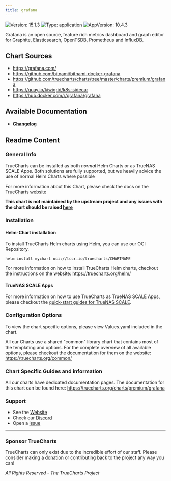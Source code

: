 ```yaml
---
title: grafana
---
```


![Version: 15.1.3](https://img.shields.io/badge/Version-15.1.3-informational?style=flat-square) ![Type: application](https://img.shields.io/badge/Type-application-informational?style=flat-square) ![AppVersion: 10.4.3](https://img.shields.io/badge/AppVersion-10.4.3-informational?style=flat-square)

Grafana is an open source, feature rich metrics dashboard and graph editor for Graphite, Elasticsearch, OpenTSDB, Prometheus and InfluxDB.

## Chart Sources

- https://grafana.com/
- https://github.com/bitnami/bitnami-docker-grafana
- https://github.com/truecharts/charts/tree/master/charts/premium/grafana
- https://quay.io/kiwigrid/k8s-sidecar
- https://hub.docker.com/r/grafana/grafana

## Available Documentation

- [**Changelog**](./changelog)

## Readme Content


### General Info

TrueCharts can be installed as both _normal_ Helm Charts or as TrueNAS SCALE Apps.
Both solutions are fully supported, but we heavily advice the use of normal Helm Charts where possible

For more information about this Chart, please check the docs on the TrueCharts [website](https://truecharts.org/charts/premium/grafana)

**This chart is not maintained by the upstream project and any issues with the chart should be raised [here](https://github.com/truecharts/charts/issues/new/choose)**

### Installation

#### Helm-Chart installation

To install TrueCharts Helm charts using Helm, you can use our OCI Repository.

`helm install mychart oci://tccr.io/truecharts/CHARTNAME`

For more information on how to install TrueCharts Helm charts, checkout the instructions on the website: https://truecharts.org/helm/


#### TrueNAS SCALE Apps

For more information on how to use TrueCharts as TrueNAS SCALE Apps, please checkout the [quick-start guides for TrueNAS SCALE](https://truecharts.org/scale/guides/scale-intro).

### Configuration Options

To view the chart specific options, please view Values.yaml included in the chart.

All our Charts use a shared "common" library chart that contains most of the templating and options.
For the complete overview of all available options, please checkout the documentation for them on the website: https://truecharts.org/common/

### Chart Specific Guides and information

All our charts have dedicated documentation pages.
The documentation for this chart can be found here:
https://truecharts.org/charts/premium/grafana

### Support


- See the [Website](https://truecharts.org)
- Check our [Discord](https://discord.gg/tVsPTHWTtr)
- Open a [issue](https://github.com/truecharts/charts/issues/new/choose)

---

### Sponsor TrueCharts

TrueCharts can only exist due to the incredible effort of our staff.
Please consider making a [donation](https://truecharts.org/general/sponsor) or contributing back to the project any way you can!

_All Rights Reserved - The TrueCharts Project_
